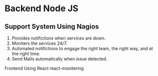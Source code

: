 # Backend Node JS

## Support System Using Nagios
1. Provides notifictions when services are down.
2. Moniters the services 24/7.
3. Automated notifictions to engage the right team, the right way, and at the right time.
4. Send Mails automatically when issue detected.

Frontend Using React react-monitering
